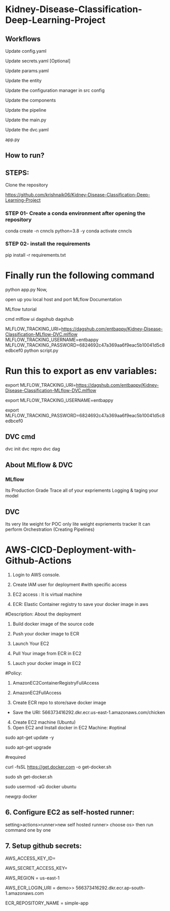 # Kidney-Disease-Classification-Deep-Learning-Project
## Workflows

Update config.yaml

Update secrets.yaml [Optional]

Update params.yaml

Update the entity

Update the configuration manager in src config

Update the components

Update the pipeline

Update the main.py

Update the dvc.yaml

app.py

## How to run?
## STEPS:
Clone the repository

https://github.com/krishnaik06/Kidney-Disease-Classification-Deep-Learning-Project
### STEP 01- Create a conda environment after opening the repository
conda create -n cnncls python=3.8 -y
conda activate cnncls
### STEP 02- install the requirements
pip install -r requirements.txt

# Finally run the following command
python app.py
Now,

open up you local host and port
MLflow
Documentation

MLflow tutorial

cmd
mlflow ui
dagshub
dagshub

MLFLOW_TRACKING_URI=https://dagshub.com/entbappy/Kidney-Disease-Classification-MLflow-DVC.mlflow
MLFLOW_TRACKING_USERNAME=entbappy
MLFLOW_TRACKING_PASSWORD=6824692c47a369aa6f9eac5b10041d5c8edbcef0
python script.py

# Run this to export as env variables:

export MLFLOW_TRACKING_URI=https://dagshub.com/entbappy/Kidney-Disease-Classification-MLflow-DVC.mlflow

export MLFLOW_TRACKING_USERNAME=entbappy 

export MLFLOW_TRACKING_PASSWORD=6824692c47a369aa6f9eac5b10041d5c8edbcef0
## DVC cmd
dvc init
dvc repro
dvc dag
## About MLflow & DVC
### MLflow

Its Production Grade
Trace all of your expriements
Logging & taging your model

## DVC

Its very lite weight for POC only
lite weight expriements tracker
It can perform Orchestration (Creating Pipelines)

# AWS-CICD-Deployment-with-Github-Actions
1. Login to AWS console.
2. Create IAM user for deployment
#with specific access

1. EC2 access : It is virtual machine

2. ECR: Elastic Container registry to save your docker image in aws


#Description: About the deployment

1. Build docker image of the source code

2. Push your docker image to ECR

3. Launch Your EC2 

4. Pull Your image from ECR in EC2

5. Lauch your docker image in EC2

#Policy:

1. AmazonEC2ContainerRegistryFullAccess

2. AmazonEC2FullAccess
3. Create ECR repo to store/save docker image
- Save the URI: 566373416292.dkr.ecr.us-east-1.amazonaws.com/chicken
4. Create EC2 machine (Ubuntu)
5. Open EC2 and Install docker in EC2 Machine:
#optinal

sudo apt-get update -y

sudo apt-get upgrade

#required

curl -fsSL https://get.docker.com -o get-docker.sh

sudo sh get-docker.sh

sudo usermod -aG docker ubuntu

newgrp docker
## 6. Configure EC2 as self-hosted runner:
setting>actions>runner>new self hosted runner> choose os> then run command one by one
## 7. Setup github secrets:
AWS_ACCESS_KEY_ID=

AWS_SECRET_ACCESS_KEY=

AWS_REGION = us-east-1

AWS_ECR_LOGIN_URI = demo>>  566373416292.dkr.ecr.ap-south-1.amazonaws.com

ECR_REPOSITORY_NAME = simple-app
